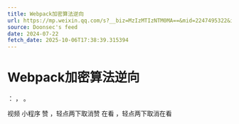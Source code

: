```yaml
---
title: Webpack加密算法逆向
url: https://mp.weixin.qq.com/s?__biz=MzIzMTIzNTM0MA==&mid=2247495322&idx=1&sn=dee42e606edd4ddd6bf434d2e2770c13
source: Doonsec's feed
date: 2024-07-22
fetch_date: 2025-10-06T17:38:39.315394
---
```


# Webpack加密算法逆向

：
，
。

视频
小程序
赞
，轻点两下取消赞
在看
，轻点两下取消在看